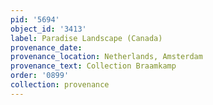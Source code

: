 ```yaml
---
pid: '5694'
object_id: '3413'
label: Paradise Landscape (Canada)
provenance_date:
provenance_location: Netherlands, Amsterdam
provenance_text: Collection Braamkamp
order: '0899'
collection: provenance
---
```

